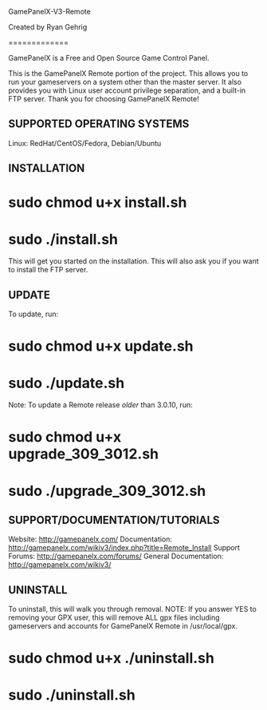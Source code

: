 GamePanelX-V3-Remote

Created by Ryan Gehrig

=============

GamePanelX is a Free and Open Source Game Control Panel.

This is the GamePanelX Remote portion of the project.  This allows you to run your gameservers on a system other than the master server.  It also provides you with Linux user account privilege separation, and a built-in FTP server.  Thank you for choosing GamePanelX Remote!



SUPPORTED OPERATING SYSTEMS
------------------------------
Linux: RedHat/CentOS/Fedora, Debian/Ubuntu



INSTALLATION
------------------------------
# sudo chmod u+x install.sh
# sudo ./install.sh

This will get you started on the installation.  This will also ask you if you want to install the FTP server.



UPDATE
------------------------------
To update, run:
# sudo chmod u+x update.sh
# sudo ./update.sh

Note: To update a Remote release _older_ than 3.0.10, run:
# sudo chmod u+x upgrade_309_3012.sh
# sudo ./upgrade_309_3012.sh



SUPPORT/DOCUMENTATION/TUTORIALS
-------------------------------
Website: http://gamepanelx.com/
Documentation: http://gamepanelx.com/wikiv3/index.php?title=Remote_Install
Support Forums: http://gamepanelx.com/forums/
General Documentation: http://gamepanelx.com/wikiv3/



UNINSTALL
-------------------------------
To uninstall, this will walk you through removal.
NOTE: If you answer YES to removing your GPX user, this will remove ALL gpx files including gameservers and accounts for GamePanelX Remote in /usr/local/gpx.

# sudo chmod u+x ./uninstall.sh
# sudo ./uninstall.sh
